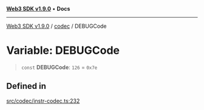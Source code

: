 [**Web3 SDK v1.9.0**](../../../README.md) • **Docs**

***

[Web3 SDK v1.9.0](../../../globals.md) / [codec](../README.md) / DEBUGCode

# Variable: DEBUGCode

> `const` **DEBUGCode**: `126` = `0x7e`

## Defined in

[src/codec/instr-codec.ts:232](https://github.com/Mystic-Nayy/alephium-web3/blob/c1afd789a197ce5fe21f08c2965942090157c33d/packages/web3/src/codec/instr-codec.ts#L232)
